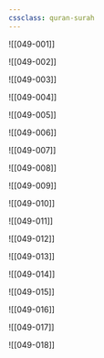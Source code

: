 ```yaml
---
cssclass: quran-surah
---
```


![[049-001]]

![[049-002]]

![[049-003]]

![[049-004]]

![[049-005]]

![[049-006]]

![[049-007]]

![[049-008]]

![[049-009]]

![[049-010]]

![[049-011]]

![[049-012]]

![[049-013]]

![[049-014]]

![[049-015]]

![[049-016]]

![[049-017]]

![[049-018]]

